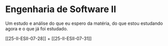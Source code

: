 # Engenharia de Software II

Um estudo e análise do que eu espero da matéria, do que estou estudando agora e o que já foi estudado.

[[25-II-ESII-07-28]] +
[[25-II-ESII-07-31]]